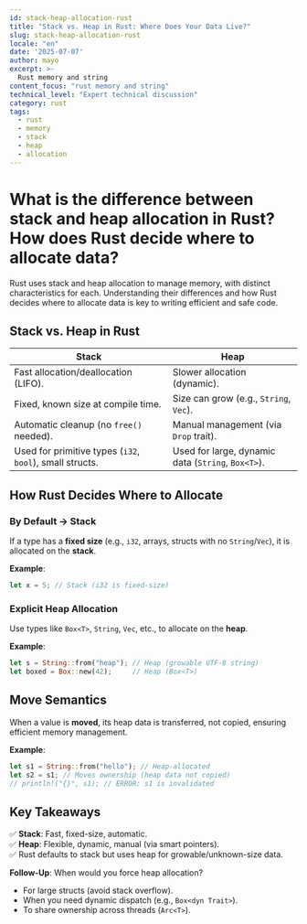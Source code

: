 ```yaml
---
id: stack-heap-allocation-rust
title: "Stack vs. Heap in Rust: Where Does Your Data Live?"
slug: stack-heap-allocation-rust
locale: "en"
date: '2025-07-07'
author: mayo
excerpt: >-
  Rust memory and string
content_focus: "rust memory and string"
technical_level: "Expert technical discussion"
category: rust
tags:
  - rust
  - memory
  - stack
  - heap
  - allocation
---
```


# What is the difference between stack and heap allocation in Rust? How does Rust decide where to allocate data?

Rust uses stack and heap allocation to manage memory, with distinct characteristics for each. Understanding their differences and how Rust decides where to allocate data is key to writing efficient and safe code.

## Stack vs. Heap in Rust

| **Stack** | **Heap** |
|-----------|----------|
| Fast allocation/deallocation (LIFO). | Slower allocation (dynamic). |
| Fixed, known size at compile time. | Size can grow (e.g., `String`, `Vec`). |
| Automatic cleanup (no `free()` needed). | Manual management (via `Drop` trait). |
| Used for primitive types (`i32`, `bool`), small structs. | Used for large, dynamic data (`String`, `Box<T>`). |

## How Rust Decides Where to Allocate

### By Default → Stack

If a type has a **fixed size** (e.g., `i32`, arrays, structs with no `String`/`Vec`), it is allocated on the **stack**.

**Example**:
```rust
let x = 5; // Stack (i32 is fixed-size)
```

### Explicit Heap Allocation

Use types like `Box<T>`, `String`, `Vec`, etc., to allocate on the **heap**.

**Example**:
```rust
let s = String::from("heap"); // Heap (growable UTF-8 string)
let boxed = Box::new(42);     // Heap (Box<T>)
```

## Move Semantics

When a value is **moved**, its heap data is transferred, not copied, ensuring efficient memory management.

**Example**:
```rust
let s1 = String::from("hello"); // Heap-allocated
let s2 = s1; // Moves ownership (heap data not copied)
// println!("{}", s1); // ERROR: s1 is invalidated
```

## Key Takeaways

✅ **Stack**: Fast, fixed-size, automatic.  
✅ **Heap**: Flexible, dynamic, manual (via smart pointers).  
✅ Rust defaults to stack but uses heap for growable/unknown-size data.

**Follow-Up**: When would you force heap allocation?  
- For large structs (avoid stack overflow).  
- When you need dynamic dispatch (e.g., `Box<dyn Trait>`).  
- To share ownership across threads (`Arc<T>`).
